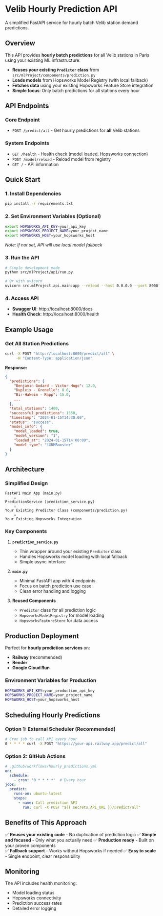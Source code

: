 # Velib Hourly Prediction API

A simplified FastAPI service for hourly batch Velib station demand predictions.

## Overview

This API provides **hourly batch predictions** for all Velib stations in Paris using your existing ML infrastructure:
- **Reuses your existing `Predictor` class** from `src/mlProject/components/prediction.py`
- **Loads models** from Hopsworks Model Registry (with local fallback)
- **Fetches data** using your existing Hopsworks Feature Store integration
- **Simple focus**: Only batch predictions for all stations every hour

## API Endpoints

### Core Endpoint
- `POST /predict/all` - Get hourly predictions for **all** Velib stations

### System Endpoints
- `GET /health` - Health check (model loaded, Hopsworks connection)
- `POST /model/reload` - Reload model from registry
- `GET /` - API information

## Quick Start

### 1. Install Dependencies
```bash
pip install -r requirements.txt
```

### 2. Set Environment Variables (Optional)
```bash
export HOPSWORKS_API_KEY=your_api_key
export HOPSWORKS_PROJECT_NAME=your_project_name
export HOPSWORKS_HOST=your_hopsworks_host
```
*Note: If not set, API will use local model fallback*

### 3. Run the API
```bash
# Simple development mode
python src/mlProject/api/run.py

# Or with uvicorn
uvicorn src.mlProject.api.main:app --reload --host 0.0.0.0 --port 8000
```

### 4. Access API
- **Swagger UI**: http://localhost:8000/docs
- **Health Check**: http://localhost:8000/health

## Example Usage

### Get All Station Predictions
```bash
curl -X POST "http://localhost:8000/predict/all" \
     -H "Content-Type: application/json"
```

**Response:**
```json
{
  "predictions": {
    "Benjamin Godard - Victor Hugo": 12.0,
    "Dupleix - Grenelle": 8.0,
    "Bir-Hakeim - Rapp": 15.0,
    ...
  },
  "total_stations": 1400,
  "successful_predictions": 1350,
  "timestamp": "2024-01-15T14:30:00",
  "status": "success",
  "model_info": {
    "model_loaded": true,
    "model_version": "1",
    "loaded_at": "2024-01-15T14:00:00",
    "model_type": "LGBMBooster"
  }
}
```

## Architecture

### Simplified Design
```
FastAPI Main App (main.py)
    ↓
PredictionService (prediction_service.py)
    ↓
Your Existing Predictor Class (components/prediction.py)
    ↓
Your Existing Hopsworks Integration
```

### Key Components

1. **`prediction_service.py`**
   - Thin wrapper around your existing `Predictor` class
   - Handles Hopsworks model loading with local fallback
   - Simple async interface

2. **`main.py`**
   - Minimal FastAPI app with 4 endpoints
   - Focus on batch prediction use case
   - Clean error handling and logging

3. **Reused Components**
   - `Predictor` class for all prediction logic
   - `HopsworksModelRegistry` for model loading
   - `HopsworksFeatureStore` for data access

## Production Deployment

Perfect for **hourly prediction services** on:
- **Railway** (recommended)
- **Render** 
- **Google Cloud Run**

### Environment Variables for Production
```bash
HOPSWORKS_API_KEY=your_production_api_key
HOPSWORKS_PROJECT_NAME=your_project_name
HOPSWORKS_HOST=your_hopsworks_host
```

## Scheduling Hourly Predictions

### Option 1: External Scheduler (Recommended)
```bash
# Cron job to call API every hour
0 * * * * curl -X POST "https://your-api.railway.app/predict/all"
```

### Option 2: GitHub Actions
```yaml
# .github/workflows/hourly_predictions.yml
on:
  schedule:
    - cron: '0 * * * *'  # Every hour
jobs:
  predict:
    runs-on: ubuntu-latest
    steps:
      - name: Call prediction API
        run: curl -X POST "${{ secrets.API_URL }}/predict/all"
```

## Benefits of This Approach

✅ **Reuses your existing code** - No duplication of prediction logic
✅ **Simple and focused** - Only what you actually need
✅ **Production ready** - Built on your proven components  
✅ **Fallback support** - Works without Hopsworks if needed
✅ **Easy to scale** - Single endpoint, clear responsibility

## Monitoring

The API includes health monitoring:
- Model loading status
- Hopsworks connectivity 
- Prediction success rates
- Detailed error logging 